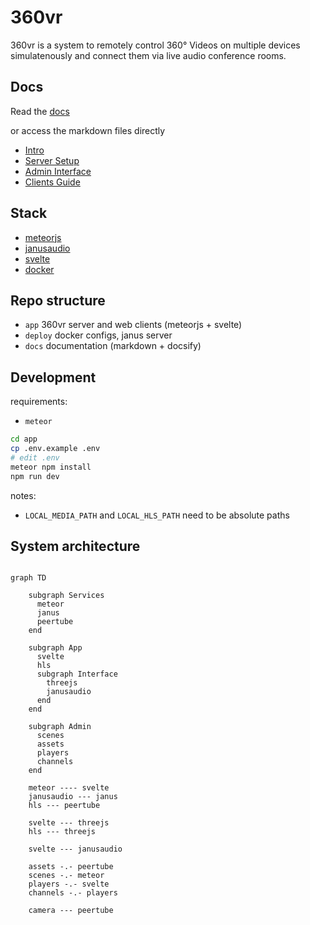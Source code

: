 # 360vr

360vr is a system to remotely control 360° Videos on multiple devices simulatenously and connect them via live audio conference rooms.

## Docs

Read the [docs](https://retani.github.io/360vr/)

or access the markdown files directly
- [Intro](docs/README.md)
- [Server Setup](docs/server_setup.md)
- [Admin Interface](docs/admin_interface)
- [Clients Guide](docs/clients_guide.md)

## Stack

- [meteorjs](https://www.meteor.com/)
- [janusaudio](https://janus.conf.meetecho.com/audiobridgetest.html)
- [svelte](https://svelte.dev/)
- [docker](https://www.docker.com/)

## Repo structure

- `app` 360vr server and web clients (meteorjs + svelte)
- `deploy` docker configs, janus server
- `docs` documentation (markdown + docsify)

## Development

requirements:
- `meteor`

```bash
cd app
cp .env.example .env
# edit .env
meteor npm install
npm run dev
```

notes:
- `LOCAL_MEDIA_PATH` and `LOCAL_HLS_PATH` need to be absolute paths

## System architecture

```mermaid

graph TD

    subgraph Services
      meteor
      janus
      peertube
    end

    subgraph App
      svelte
      hls
      subgraph Interface
        threejs
        janusaudio
      end
    end

    subgraph Admin
      scenes
      assets
      players
      channels
    end
    
    meteor ---- svelte
    janusaudio --- janus
    hls --- peertube

    svelte --- threejs
    hls --- threejs

    svelte --- janusaudio

    assets -.- peertube
    scenes -.- meteor
    players -.- svelte
    channels -.- players
    
    camera --- peertube
    
```
